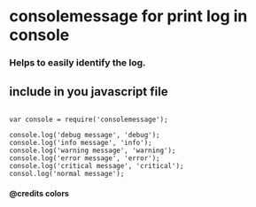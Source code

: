 # consolemessage for print log in console

### Helps to easily identify the log.

## include in you javascript file
```

var console = require('consolemessage');

console.log('debug message', 'debug');
console.log('info message', 'info');
console.log('warning message', 'warning');
console.log('error message', 'error');
console.log('critical message', 'critical');
consol.log('normal message');
```


#### @credits colors 
